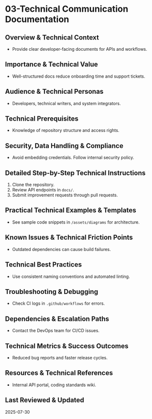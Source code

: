 # 03-Technical Communication Documentation

## Overview & Technical Context
- Provide clear developer-facing documents for APIs and workflows.

## Importance & Technical Value
- Well-structured docs reduce onboarding time and support tickets.

## Audience & Technical Personas
- Developers, technical writers, and system integrators.

## Technical Prerequisites
- Knowledge of repository structure and access rights.

## Security, Data Handling & Compliance
- Avoid embedding credentials. Follow internal security policy.

## Detailed Step-by-Step Technical Instructions
1. Clone the repository.
2. Review API endpoints in `docs/`.
3. Submit improvement requests through pull requests.

## Practical Technical Examples & Templates
- See sample code snippets in `/assets/diagrams` for architecture.

## Known Issues & Technical Friction Points
- Outdated dependencies can cause build failures.

## Technical Best Practices
- Use consistent naming conventions and automated linting.

## Troubleshooting & Debugging
- Check CI logs in `.github/workflows` for errors.

## Dependencies & Escalation Paths
- Contact the DevOps team for CI/CD issues.

## Technical Metrics & Success Outcomes
- Reduced bug reports and faster release cycles.

## Resources & Technical References
- Internal API portal, coding standards wiki.

## Last Reviewed & Updated
2025-07-30

